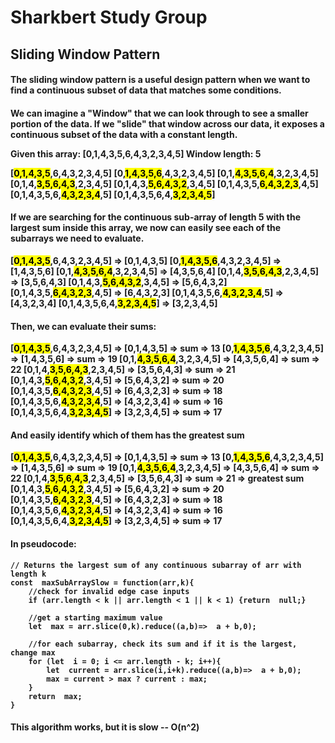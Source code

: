 
  

# Sharkbert Study Group

   ## Sliding Window Pattern
<h4>The sliding window pattern is a useful design pattern when we want to find a continuous subset of data that matches some conditions.  <h/4>

<h4>We can imagine a "Window" that we can look through to see a smaller portion of the data.  If we "slide" that window across our data, it exposes a continuous subset of the data with a constant length.<h/4>

Given this array: [0,1,4,3,5,6,4,3,2,3,4,5] 
Window length: 5

[<mark>0,1,4,3,5</mark>,6,4,3,2,3,4,5]
[0,<mark>1,4,3,5,6</mark>,4,3,2,3,4,5]
[0,1,<mark>4,3,5,6,4</mark>,3,2,3,4,5]
[0,1,4,<mark>3,5,6,4,3</mark>,2,3,4,5]
[0,1,4,3,<mark>5,6,4,3,2</mark>,3,4,5]
[0,1,4,3,5,<mark>6,4,3,2,3</mark>,4,5]
[0,1,4,3,5,6,<mark>4,3,2,3,4</mark>,5]
[0,1,4,3,5,6,4,<mark>3,2,3,4,5</mark>]

<h4>If we are searching for the continuous sub-array of length 5 with the largest sum inside this array, we now can easily see each of the subarrays we need to evaluate.</h4>  

[<mark>0,1,4,3,5</mark>,6,4,3,2,3,4,5] => [0,1,4,3,5]
[0,<mark>1,4,3,5,6</mark>,4,3,2,3,4,5] => [1,4,3,5,6]
[0,1,<mark>4,3,5,6,4</mark>,3,2,3,4,5] => [4,3,5,6,4]
[0,1,4,<mark>3,5,6,4,3</mark>,2,3,4,5] => [3,5,6,4,3]
[0,1,4,3,<mark>5,6,4,3,2</mark>,3,4,5] => [5,6,4,3,2]
[0,1,4,3,5,<mark>6,4,3,2,3</mark>,4,5] => [6,4,3,2,3]
[0,1,4,3,5,6,<mark>4,3,2,3,4</mark>,5] => [4,3,2,3,4]
[0,1,4,3,5,6,4,<mark>3,2,3,4,5</mark>] => [3,2,3,4,5]

<h4>Then, we can evaluate their sums: </h4>

[<mark>0,1,4,3,5</mark>,6,4,3,2,3,4,5] => [0,1,4,3,5] => sum => 13
[0,<mark>1,4,3,5,6</mark>,4,3,2,3,4,5] => [1,4,3,5,6] => sum => 19
[0,1,<mark>4,3,5,6,4</mark>,3,2,3,4,5] => [4,3,5,6,4] => sum => 22
[0,1,4,<mark>3,5,6,4,3</mark>,2,3,4,5] => [3,5,6,4,3] => sum => 21
[0,1,4,3,<mark>5,6,4,3,2</mark>,3,4,5] => [5,6,4,3,2] => sum => 20
[0,1,4,3,5,<mark>6,4,3,2,3</mark>,4,5] => [6,4,3,2,3] => sum => 18
[0,1,4,3,5,6,<mark>4,3,2,3,4</mark>,5] => [4,3,2,3,4] => sum => 16
[0,1,4,3,5,6,4,<mark>3,2,3,4,5</mark>] => [3,2,3,4,5] => sum => 17

<h4>And easily identify which of them has the greatest sum</h4>

[<mark>0,1,4,3,5</mark>,6,4,3,2,3,4,5] => [0,1,4,3,5] => sum => 13
[0,<mark>1,4,3,5,6</mark>,4,3,2,3,4,5] => [1,4,3,5,6] => sum => 19
[0,1,<mark>4,3,5,6,4</mark>,3,2,3,4,5] => [4,3,5,6,4] => sum => 22
[0,1,4,<mark>3,5,6,4,3</mark>,2,3,4,5] => [3,5,6,4,3] => sum => 21 => greatest sum
[0,1,4,3,<mark>5,6,4,3,2</mark>,3,4,5] => [5,6,4,3,2] => sum => 20
[0,1,4,3,5,<mark>6,4,3,2,3</mark>,4,5] => [6,4,3,2,3] => sum => 18
[0,1,4,3,5,6,<mark>4,3,2,3,4</mark>,5] => [4,3,2,3,4] => sum => 16
[0,1,4,3,5,6,4,<mark>3,2,3,4,5</mark>] => [3,2,3,4,5] => sum => 17

<h4> In pseudocode: </h4>

```
// Returns the largest sum of any continuous subarray of arr with length k
const  maxSubArraySlow = function(arr,k){
	//check for invalid edge case inputs
	if (arr.length < k || arr.length < 1 || k < 1) {return  null;}
	
	//get a starting maximum value
	let  max = arr.slice(0,k).reduce((a,b)=>  a + b,0);
	
	//for each subarray, check its sum and if it is the largest, change max
	for (let  i = 0; i <= arr.length - k; i++){
		let  current = arr.slice(i,i+k).reduce((a,b)=>  a + b,0);
		max = current > max ? current : max;
	}
	return  max;
}
```
<h4>This algorithm works, but it is slow -- O(n^2)</h4>
